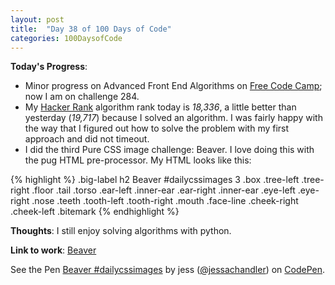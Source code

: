 ```yaml
---
layout: post
title:  "Day 38 of 100 Days of Code"
categories: 100DaysofCode
---
```


**Today's Progress**:
+ Minor progress on Advanced Front End Algorithms on [Free Code Camp](https://www.freecodecamp.com); now I am on challenge 284. 
+ My [Hacker Rank](http://www.hackerrank.com) algorithm rank today is *18,336*, a little better than yesterday (*19,717*) because I solved an algorithm. I was fairly happy with the way that I figured out how to solve the problem with my first approach and did not timeout.
+ I did the third Pure CSS image challenge: Beaver. I love doing this with the pug HTML pre-processor. My HTML looks like this:

{% highlight %}
.big-label
  h2 Beaver #dailycssimages 3
.box 
  .tree-left
  .tree-right
  .floor
  .tail
  .torso
    .ear-left
      .inner-ear
    .ear-right
      .inner-ear
    .eye-left
    .eye-right
    .nose
    .teeth
      .tooth-left
      .tooth-right
    .mouth
    .face-line
    .cheek-right
    .cheek-left
  .bitemark
{% endhighlight %}

**Thoughts**: I still enjoy solving algorithms with python.   

**Link to work**: [Beaver](https://codepen.io/jessachandler/pen/wqdMLy/)
<p data-height="501" data-theme-id="0" data-slug-hash="wqdMLy" data-default-tab="result" data-user="jessachandler" data-embed-version="2" data-pen-title="Beaver #dailycssimages" class="codepen">See the Pen <a href="https://codepen.io/jessachandler/pen/wqdMLy/">Beaver #dailycssimages</a> by jess (<a href="https://codepen.io/jessachandler">@jessachandler</a>) on <a href="https://codepen.io">CodePen</a>.</p>
<script async src="https://production-assets.codepen.io/assets/embed/ei.js"></script>